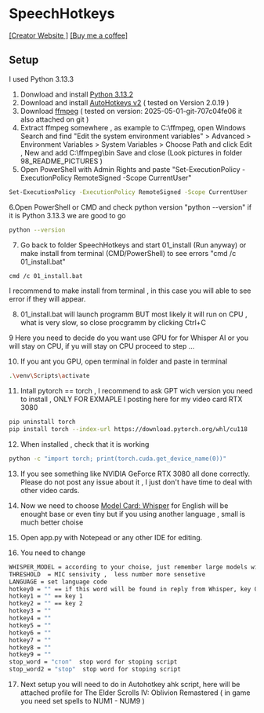 # SpeechHotkeys


[[Creator Website ]](https://velbaum.cc) [[Buy me a coffee]](https://buymeacoffee.com/maksim_velbaum)


## Setup
I used Python 3.13.3 
1. Donwload and install   [Python 3.13.2](https://www.python.org/downloads/)
2. Download and install [AutoHotkeys v2](https://www.autohotkey.com/)  ( tested on Version 2.0.19 ) 
3. Download [ffmpeg](https://www.gyan.dev/ffmpeg/builds/) ( tested on version: 2025-05-01-git-707c04fe06  it also attached on git )
4. Extract ffmpeg somewhere , as example to C:\ffmpeg, open Windows Search and find "Edit the system environment variables" > Advanced > Environment Variables > System Variables > Choose Path and click Edit , New and add C:\ffmpeg\bin  Save and close  (Look pictures in folder 98_README_PICTURES )
5. Open PowerShell with Admin Rights and paste "Set-ExecutionPolicy -ExecutionPolicy RemoteSigned -Scope CurrentUser"
 ```bash
Set-ExecutionPolicy -ExecutionPolicy RemoteSigned -Scope CurrentUser
```
6.Open PowerShell or CMD and check python version  "python --version" if it is Python 3.13.3 we are good to go 
 ```bash
python --version
```
7. Go back to folder SpeechHotkeys  and start 01_install  (Run anyway)  or make install from terminal (CMD/PowerShell) to see errors "cmd /c 01_install.bat"
   
```bash
cmd /c 01_install.bat
```
I recommend to make install from terminal , in this case you will able to see error if they will appear.

8. 01_install.bat will launch programm BUT most likely it will run on CPU , what is very slow, so close procgramm by clicking Ctrl+C

9 Here you need to decide do you want use GPU for for Whisper AI or you will stay on CPU, if yu will stay on CPU proceed to step ...
 
10.  If you ant you GPU, open terminal in folder and paste in terminal 
    
```bash
.\venv\Scripts\activate
```    
11.  Intall pytorch == torch , I recommend to ask GPT wich version you need to install ,  ONLY FOR EXMAPLE I posting here for my video card RTX 3080

```bash
pip uninstall torch
pip install torch --index-url https://download.pytorch.org/whl/cu118
```   
12. When installed , check that it is working
```bash
python -c "import torch; print(torch.cuda.get_device_name(0))"
```
13. If you see something like NVIDIA GeForce RTX 3080  all done correctly.  Please do not post any issue about it , I just don't have time to deal with other video cards. 

14. Now we need to choose [Model Card: Whisper](https://github.com/openai/whisper/blob/main/model-card.md) for English will be enought base or even tiny but if you using another language , small is much better choise

15. Open app.py with Notepead or any other IDE for editing.

16. You need to change
```bash
WHISPER_MODEL = according to your choise, just remember large models will take too much time to proceed , for CPU will be better small models
THRESHOLD  = MIC sensivity ,  less number more sensetive
LANGUAGE = set language code
hotkey0 = "" == if this word will be found in reply from Whisper, key 0 will be send to Autohotkeys
hotkey1 = "" == key 1
hotkey2 = "" == key 2
hotkey3 = ""
hotkey4 = ""
hotkey5 = ""
hotkey6 = ""
hotkey7 = ""
hotkey8 = ""
hotkey9 = ""
stop_word = "стоп"  stop word for stoping script 
stop_word2 = "stop"  stop word for stoping script 
```

17. Next setup you will need to do in Autohotkey ahk script, here will  be attached profile for The Elder Scrolls IV: Oblivion Remastered ( in game you need set spells to NUM1 - NUM9 ) 



